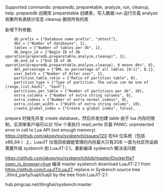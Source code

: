 Supported commands: preparedb, preparetable, analyze, run, cleanup, help.
preparedb 创建库
preparetable 创建表，写入数据
run 运行负载
analyze 收集所有表统计信息
cleanup 删除所有的库

新增下列参数:
```
    db_prefix = {"Database name prefix", "sbtest"},
    dbs = {"Number of databases", 1},
    tables = {"Number of tables per db", 1},
    db_begin_id = {"Begin ID of db operation(preparedb,preparetable,analyze,cleanup)", 1},
    db_end_id = {"End ID of db operation(preparedb,preparetable,analyze,cleanup), 0 means dbs", 0},
    dml_percentage = {"DML on percentage of all tables [0~1]", 0.1},
    user_batch = {"Number of Alter user", 1},
    partition_table_ratio = {"Ratio of partition table", 0},
    partition_type = {"Type of partition. The value can be one of [range,list,hash]", "hash"},
    partitions_per_table = {"Number of partitions per db", 10},
    extra_columns = {"Number of extra string columns", 0},
    extra_indexs = {"Number of extra normal indexs", 0},
    extra_column_width = {"Width of extra string column", 10},
    create_global_index = {"Create a global index", false},
```

prepare 时候先并发 create database，然后并发创建 table
由于 lua 内存的限制，实测单客户端可以对 10w 个表执行 read_write 负载
PANIC: unprotected error in call to Lua API (not enough memory)
https://github.com/akopytov/sysbench/issues/120 在64 位系统（包括 x86_64 ）上，LuaJIT 垃圾回收器能管理的内存最大只有2GB 一直为社区所诟病
需要升级 sysbench 到 LuaJIT-2.1，重新编译 sysbench 解决该问题

https://github.com/akopytov/sysbench/blob/master/Dockerfile?open_in_browser=true 编译 master sysbench
download LuaJIT-2.1 from https://github.com/LuaJIT/LuaJIT
replace in Sysbench source tree ./third_party/luajit/luajit by the tree from LuaJIT-2.1

hub.pingcap.net/lilinghai/sysbench:master